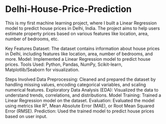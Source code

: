 # Delhi-House-Price-Prediction
This is my first machine learning project, where I built a Linear Regression model to predict house prices in Delhi, India. The project aims to help users estimate property prices based on various features like location, area, number of bedrooms, etc.

Key Features
Dataset: The dataset contains information about house prices in Delhi, including features like location, area, number of bedrooms, and more.
Model: Implemented a Linear Regression model to predict house prices.
Tools Used: Python, Pandas, NumPy, Scikit-learn, Matplotlib/Seaborn for visualization.

Steps Involved
Data Preprocessing: Cleaned and prepared the dataset by handling missing values, encoding categorical variables, and scaling numerical features.
Exploratory Data Analysis (EDA): Visualized the data to understand trends, correlations, and distributions.
Model Training: Trained a Linear Regression model on the dataset.
Evaluation: Evaluated the model using metrics like R², Mean Absolute Error (MAE), or Root Mean Squared Error (RMSE).
Prediction: Used the trained model to predict house prices based on user input.
